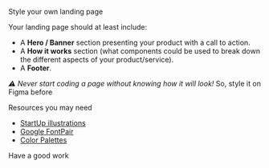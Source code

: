 Style your own landing page

Your landing page should at least include:

- A **Hero / Banner** section presenting your product with a call to action.
- A **How it works** section (what components could be used to break down the different aspects of your product/service).
- A **Footer**.

*⚠️ Never start coding a page without knowing how it will look!*
So, style it on Figma before

Resources you may need
- [StartUp illustrations](https://undraw.co/illustrations)
- [Google FontPair](https://fontpair.co/)
- [Color Palettes](https://coolors.co/)

Have a good work
